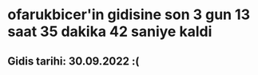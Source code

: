# ofarukbicer'in gidisine son 3 gun 13 saat 35 dakika 42 saniye kaldi

## Gidis tarihi: 30.09.2022 :(